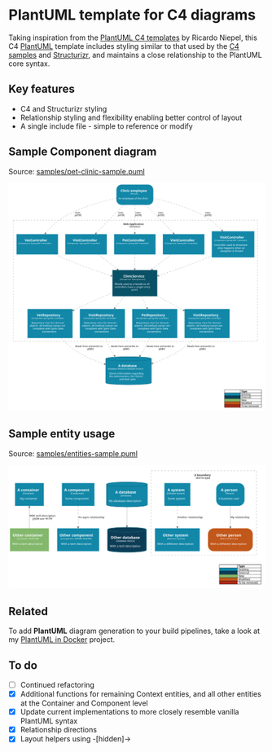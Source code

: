 # PlantUML template for C4 diagrams

Taking inspiration from the [PlantUML C4 templates](https://github.com/RicardoNiepel/C4-PlantUML) by Ricardo Niepel, this C4 [PlantUML](https://plantuml.com/) template includes styling similar to that used by the [C4 samples](https://c4model.com/#CoreDiagrams) and [Structurizr](https://structurizr.com/), and maintains a close relationship to the PlantUML core syntax.

## Key features

* C4 and Structurizr styling
* Relationship styling and flexibility enabling better control of layout
* A single include file - simple to reference or modify

## Sample Component diagram

Source: [samples/pet-clinic-sample.puml](samples/pet-clinic-sample.puml)

![Sample Component diagram](samples/pet-clinic-sample.svg)

## Sample entity usage

Source: [samples/entities-sample.puml](samples/entities-sample.puml)

![Sample entity usage](samples/entities-sample.svg)

## Related

To add **PlantUML** diagram generation to your build pipelines, take a look at my [PlantUML in Docker](https://github.com/robbell/plantuml-docker) project.

## To do

- [ ] Continued refactoring
- [x] Additional functions for remaining Context entities, and all other entities at the Container and Component level
- [x] Update current implementations to more closely resemble vanilla PlantUML syntax
- [x] Relationship directions
- [x] Layout helpers using -[hidden]->
